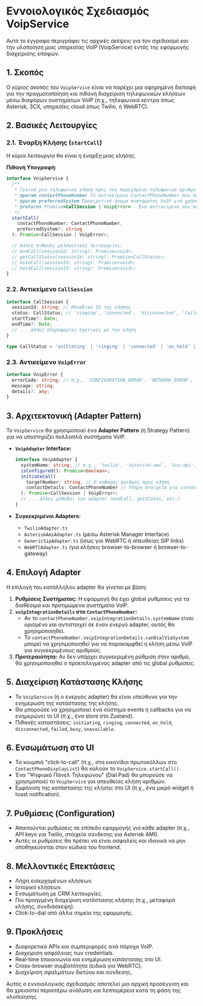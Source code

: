 # Εννοιολογικός Σχεδιασμός VoipService

Αυτό το έγγραφο περιγράφει τις αρχικές σκέψεις για τον σχεδιασμό και την υλοποίηση μιας υπηρεσίας VoIP (VoipService) εντός της εφαρμογής διαχείρισης επαφών.

## 1. Σκοπός

Ο κύριος σκοπός του `VoipService` είναι να παρέχει μια αφηρημένη διεπαφή για την πραγματοποίηση και πιθανή διαχείριση τηλεφωνικών κλήσεων μέσω διαφόρων συστημάτων VoIP (π.χ., τηλεφωνικά κέντρα όπως Asterisk, 3CX, υπηρεσίες cloud όπως Twilio, ή WebRTC).

## 2. Βασικές Λειτουργίες

### 2.1. Έναρξη Κλήσης (`startCall`)

Η κύρια λειτουργία θα είναι η έναρξη μιας κλήσης.

**Πιθανή Υπογραφή:**
```typescript
interface VoipService {
  /**
   * Ξεκινά μια τηλεφωνική κλήση προς τον παρεχόμενο τηλεφωνικό αριθμό.
   * @param contactPhoneNumber Το αντικείμενο ContactPhoneNumber που περιέχει τον αριθμό και τις λεπτομέρειες VoIP.
   * @param preferredSystem Προαιρετικό όνομα συστήματος VoIP για χρήση (αν υπάρχουν πολλαπλά).
   * @returns Promise<CallSession | VoipError> - Ένα αντικείμενο που αντιπροσωπεύει την κλήση ή ένα σφάλμα.
   */
  startCall(
    contactPhoneNumber: ContactPhoneNumber,
    preferredSystem?: string
  ): Promise<CallSession | VoipError>;

  // Άλλες πιθανές μελλοντικές λειτουργίες:
  // endCall(sessionId: string): Promise<void>;
  // getCallStatus(sessionId: string): Promise<CallStatus>;
  // muteCall(sessionId: string): Promise<void>;
  // holdCall(sessionId: string): Promise<void>;
}
```

### 2.2. Αντικείμενο `CallSession`
```typescript
interface CallSession {
  sessionId: string; // Μοναδικό ID της κλήσης
  status: CallStatus; // 'ringing', 'connected', 'disconnected', 'failed', 'busy'
  startTime?: Date;
  endTime?: Date;
  // ... άλλες πληροφορίες σχετικές με την κλήση
}

type CallStatus = 'initiating' | 'ringing' | 'connected' | 'on_hold' | 'disconnected' | 'failed' | 'busy' | 'unavailable';
```

### 2.3. Αντικείμενο `VoipError`
```typescript
interface VoipError {
  errorCode: string; // π.χ., 'CONFIGURATION_ERROR', 'NETWORK_ERROR', 'PROVIDER_ERROR'
  message: string;
  details?: any;
}
```

## 3. Αρχιτεκτονική (Adapter Pattern)

Το `VoipService` θα χρησιμοποιεί ένα **Adapter Pattern** (ή Strategy Pattern) για να υποστηρίζει πολλαπλά συστήματα VoIP.

*   **`VoipAdapter` Interface:**
    ```typescript
    interface VoipAdapter {
      systemName: string; // π.χ., 'twilio', 'asterisk-ami', '3cx-api', 'webrtc'
      isConfigured(): Promise<boolean>;
      initiateCall(
        targetNumber: string, // Ο καθαρός αριθμός προς κλήση
        contactDetails: ContactPhoneNumber // Πλήρη στοιχεία για context
      ): Promise<CallSession | VoipError>;
      // ... άλλες μέθοδοι του adapter (endCall, getStatus, etc.)
    }
    ```

*   **Συγκεκριμένοι Adapters:**
    *   `TwilioAdapter.ts`
    *   `AsteriskAmiAdapter.ts` (μέσω Asterisk Manager Interface)
    *   `GenericSipAdapter.ts` (ίσως για WebRTC ή απευθείας SIP links)
    *   `WebRTCAdapter.ts` (για κλήσεις browser-to-browser ή browser-to-gateway)

## 4. Επιλογή Adapter

Η επιλογή του κατάλληλου adapter θα γίνεται με βάση:

1.  **Ρυθμίσεις Συστήματος:** Η εφαρμογή θα έχει global ρυθμίσεις για τα διαθέσιμα και προτιμώμενα συστήματα VoIP.
2.  **`voipIntegrationDetails` στο `ContactPhoneNumber`:**
    *   Αν το `contactPhoneNumber.voipIntegrationDetails.systemName` είναι ορισμένο και αντιστοιχεί σε έναν ενεργό adapter, αυτός θα χρησιμοποιηθεί.
    *   Το `contactPhoneNumber.voipIntegrationDetails.canDialViaSystem` μπορεί να χρησιμοποιηθεί για να παρακαμφθεί η κλήση μέσω VoIP για συγκεκριμένους αριθμούς.
3.  **Προτεραιότητα:** Αν δεν υπάρχει συγκεκριμένη ρύθμιση στον αριθμό, θα χρησιμοποιηθεί ο προεπιλεγμένος adapter από τις global ρυθμίσεις.

## 5. Διαχείριση Κατάστασης Κλήσης

*   Το `VoipService` (ή ο ενεργός adapter) θα είναι υπεύθυνο για την ενημέρωση της κατάστασης της κλήσης.
*   Θα μπορούσε να χρησιμοποιεί ένα σύστημα events ή callbacks για να ενημερώνει το UI (π.χ., ένα store στο Zustand).
*   Πιθανές καταστάσεις: `initiating`, `ringing`, `connected`, `on_hold`, `disconnected`, `failed`, `busy`, `unavailable`.

## 6. Ενσωμάτωση στο UI

*   Τα κουμπιά "click-to-call" (π.χ., στα εικονίδια πρωτοκόλλων στο `ContactPhoneDisplayList`) θα καλούν το `VoipService.startCall()`.
*   Ένα "Ψηφιακό Πάνελ Τηλεφώνου" (Dial Pad) θα μπορούσε να χρησιμοποιεί το `VoipService` για απευθείας κλήση αριθμών.
*   Εμφάνιση της κατάστασης της κλήσης στο UI (π.χ., ένα μικρό widget ή toast notification).

## 7. Ρυθμίσεις (Configuration)

*   Απαιτούνται ρυθμίσεις σε επίπεδο εφαρμογής για κάθε adapter (π.χ., API keys για Twilio, στοιχεία σύνδεσης για Asterisk AMI).
*   Αυτές οι ρυθμίσεις θα πρέπει να είναι ασφαλείς και ιδανικά να μην αποθηκεύονται στον κώδικα του frontend.

## 8. Μελλοντικές Επεκτάσεις

*   Λήψη εισερχομένων κλήσεων.
*   Ιστορικό κλήσεων.
*   Ενσωμάτωση με CRM λειτουργίες.
*   Πιο προηγμένη διαχείριση κατάστασης κλήσης (π.χ., μεταφορά κλήσης, συνδιάσκεψη).
*   Click-to-dial από άλλα σημεία της εφαρμογής.

## 9. Προκλήσεις

*   Διαφορετικά APIs και συμπεριφορές ανά πάροχο VoIP.
*   Διαχείριση ασφάλειας των credentials.
*   Real-time επικοινωνία και ενημέρωση κατάστασης στο UI.
*   Cross-browser συμβατότητα (ειδικά για WebRTC).
*   Διαχείριση σφαλμάτων δικτύου και σύνδεσης.

Αυτός ο εννοιολογικός σχεδιασμός αποτελεί μια αρχική προσέγγιση και θα χρειαστεί περαιτέρω ανάλυση και λεπτομέρεια κατά τη φάση της υλοποίησης.